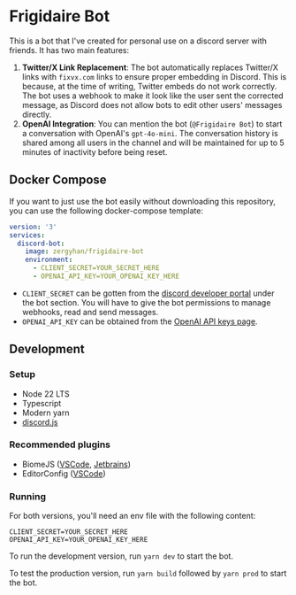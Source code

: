 # Frigidaire Bot
This is a bot that I've created for personal use on a discord server with friends. It has two main features:

1.  **Twitter/X Link Replacement**: The bot automatically replaces Twitter/X links with `fixvx.com` links to ensure proper embedding in Discord. This is because, at the time of writing, Twitter embeds do not work correctly. The bot uses a webhook to make it look like the user sent the corrected message, as Discord does not allow bots to edit other users' messages directly.
2.  **OpenAI Integration**: You can mention the bot (`@Frigidaire Bot`) to start a conversation with OpenAI's `gpt-4o-mini`. The conversation history is shared among all users in the channel and will be maintained for up to 5 minutes of inactivity before being reset.

## Docker Compose
If you want to just use the bot easily without downloading this repository, you can use the following docker-compose template:
```yaml
version: '3'
services:
  discord-bot:
    image: zergyhan/frigidaire-bot
    environment:
      - CLIENT_SECRET=YOUR_SECRET_HERE
      - OPENAI_API_KEY=YOUR_OPENAI_KEY_HERE
```
- `CLIENT_SECRET` can be gotten from the [discord developer portal](https://discord.com/developers/applications) under the bot section. You will have to give the bot permissions to manage webhooks, read and send messages.
- `OPENAI_API_KEY` can be obtained from the [OpenAI API keys page](https://platform.openai.com/api-keys).

## Development
### Setup
- Node 22 LTS
- Typescript
- Modern yarn
- [discord.js](https://discord.js.org/docs/packages/discord.js/14.18.0)

### Recommended plugins
- BiomeJS ([VSCode](https://marketplace.visualstudio.com/items?itemName=biomejs.biome), [Jetbrains](https://plugins.jetbrains.com/plugin/22761-biome))
- EditorConfig ([VSCode](https://marketplace.visualstudio.com/items?itemName=EditorConfig.EditorConfig))

### Running
For both versions, you'll need an env file with the following content:
```env
CLIENT_SECRET=YOUR_SECRET_HERE
OPENAI_API_KEY=YOUR_OPENAI_KEY_HERE
```

To run the development version, run `yarn dev` to start the bot.

To test the production version, run `yarn build` followed by `yarn prod` to start the bot.
